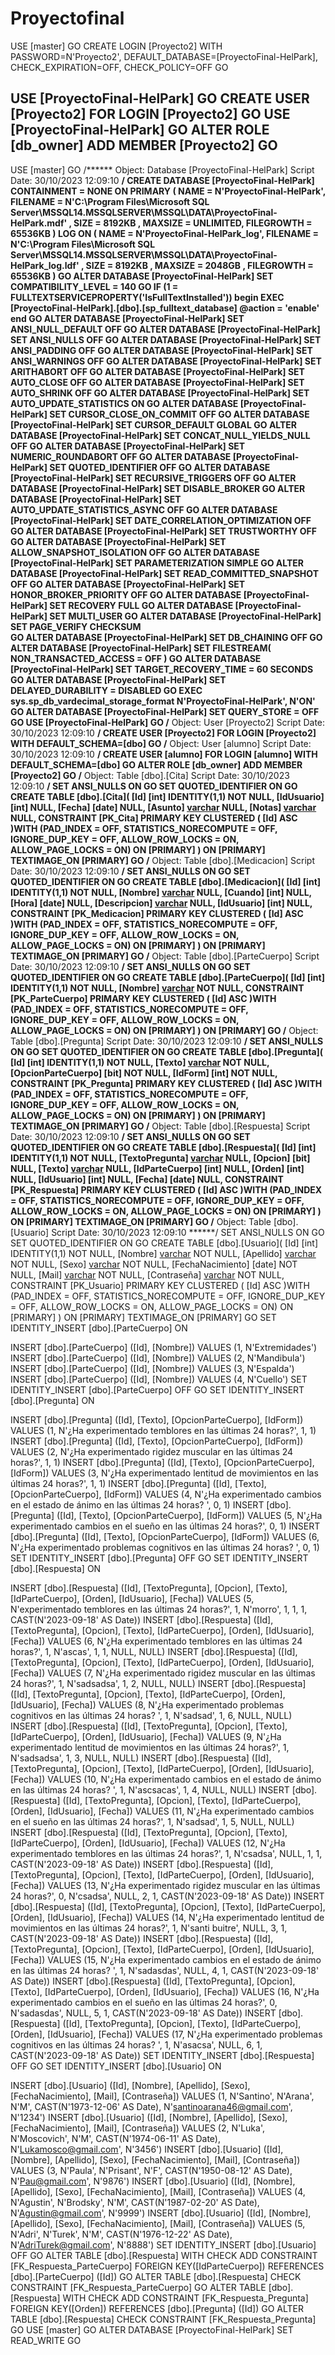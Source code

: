 # Proyectofinal

USE [master]
GO
CREATE LOGIN [Proyecto2] WITH PASSWORD=N'Proyecto2', DEFAULT_DATABASE=[ProyectoFinal-HelPark], CHECK_EXPIRATION=OFF,
CHECK_POLICY=OFF
GO

USE [ProyectoFinal-HelPark]
GO
CREATE USER [Proyecto2] FOR LOGIN [Proyecto2]
GO
USE [ProyectoFinal-HelPark]
GO
ALTER ROLE [db_owner] ADD MEMBER [Proyecto2]
GO
----------------------------------------------------------------
USE [master]
GO
/****** Object:  Database [ProyectoFinal-HelPark]    Script Date: 30/10/2023 12:09:10 ******/
CREATE DATABASE [ProyectoFinal-HelPark]
 CONTAINMENT = NONE
 ON  PRIMARY 
( NAME = N'ProyectoFinal-HelPark', FILENAME = N'C:\Program Files\Microsoft SQL Server\MSSQL14.MSSQLSERVER\MSSQL\DATA\ProyectoFinal-HelPark.mdf' , SIZE = 8192KB , MAXSIZE = UNLIMITED, FILEGROWTH = 65536KB )
 LOG ON 
( NAME = N'ProyectoFinal-HelPark_log', FILENAME = N'C:\Program Files\Microsoft SQL Server\MSSQL14.MSSQLSERVER\MSSQL\DATA\ProyectoFinal-HelPark_log.ldf' , SIZE = 8192KB , MAXSIZE = 2048GB , FILEGROWTH = 65536KB )
GO
ALTER DATABASE [ProyectoFinal-HelPark] SET COMPATIBILITY_LEVEL = 140
GO
IF (1 = FULLTEXTSERVICEPROPERTY('IsFullTextInstalled'))
begin
EXEC [ProyectoFinal-HelPark].[dbo].[sp_fulltext_database] @action = 'enable'
end
GO
ALTER DATABASE [ProyectoFinal-HelPark] SET ANSI_NULL_DEFAULT OFF 
GO
ALTER DATABASE [ProyectoFinal-HelPark] SET ANSI_NULLS OFF 
GO
ALTER DATABASE [ProyectoFinal-HelPark] SET ANSI_PADDING OFF 
GO
ALTER DATABASE [ProyectoFinal-HelPark] SET ANSI_WARNINGS OFF 
GO
ALTER DATABASE [ProyectoFinal-HelPark] SET ARITHABORT OFF 
GO
ALTER DATABASE [ProyectoFinal-HelPark] SET AUTO_CLOSE OFF 
GO
ALTER DATABASE [ProyectoFinal-HelPark] SET AUTO_SHRINK OFF 
GO
ALTER DATABASE [ProyectoFinal-HelPark] SET AUTO_UPDATE_STATISTICS ON 
GO
ALTER DATABASE [ProyectoFinal-HelPark] SET CURSOR_CLOSE_ON_COMMIT OFF 
GO
ALTER DATABASE [ProyectoFinal-HelPark] SET CURSOR_DEFAULT  GLOBAL 
GO
ALTER DATABASE [ProyectoFinal-HelPark] SET CONCAT_NULL_YIELDS_NULL OFF 
GO
ALTER DATABASE [ProyectoFinal-HelPark] SET NUMERIC_ROUNDABORT OFF 
GO
ALTER DATABASE [ProyectoFinal-HelPark] SET QUOTED_IDENTIFIER OFF 
GO
ALTER DATABASE [ProyectoFinal-HelPark] SET RECURSIVE_TRIGGERS OFF 
GO
ALTER DATABASE [ProyectoFinal-HelPark] SET  DISABLE_BROKER 
GO
ALTER DATABASE [ProyectoFinal-HelPark] SET AUTO_UPDATE_STATISTICS_ASYNC OFF 
GO
ALTER DATABASE [ProyectoFinal-HelPark] SET DATE_CORRELATION_OPTIMIZATION OFF 
GO
ALTER DATABASE [ProyectoFinal-HelPark] SET TRUSTWORTHY OFF 
GO
ALTER DATABASE [ProyectoFinal-HelPark] SET ALLOW_SNAPSHOT_ISOLATION OFF 
GO
ALTER DATABASE [ProyectoFinal-HelPark] SET PARAMETERIZATION SIMPLE 
GO
ALTER DATABASE [ProyectoFinal-HelPark] SET READ_COMMITTED_SNAPSHOT OFF 
GO
ALTER DATABASE [ProyectoFinal-HelPark] SET HONOR_BROKER_PRIORITY OFF 
GO
ALTER DATABASE [ProyectoFinal-HelPark] SET RECOVERY FULL 
GO
ALTER DATABASE [ProyectoFinal-HelPark] SET  MULTI_USER 
GO
ALTER DATABASE [ProyectoFinal-HelPark] SET PAGE_VERIFY CHECKSUM  
GO
ALTER DATABASE [ProyectoFinal-HelPark] SET DB_CHAINING OFF 
GO
ALTER DATABASE [ProyectoFinal-HelPark] SET FILESTREAM( NON_TRANSACTED_ACCESS = OFF ) 
GO
ALTER DATABASE [ProyectoFinal-HelPark] SET TARGET_RECOVERY_TIME = 60 SECONDS 
GO
ALTER DATABASE [ProyectoFinal-HelPark] SET DELAYED_DURABILITY = DISABLED 
GO
EXEC sys.sp_db_vardecimal_storage_format N'ProyectoFinal-HelPark', N'ON'
GO
ALTER DATABASE [ProyectoFinal-HelPark] SET QUERY_STORE = OFF
GO
USE [ProyectoFinal-HelPark]
GO
/****** Object:  User [Proyecto2]    Script Date: 30/10/2023 12:09:10 ******/
CREATE USER [Proyecto2] FOR LOGIN [Proyecto2] WITH DEFAULT_SCHEMA=[dbo]
GO
/****** Object:  User [alumno]    Script Date: 30/10/2023 12:09:10 ******/
CREATE USER [alumno] FOR LOGIN [alumno] WITH DEFAULT_SCHEMA=[dbo]
GO
ALTER ROLE [db_owner] ADD MEMBER [Proyecto2]
GO
/****** Object:  Table [dbo].[Cita]    Script Date: 30/10/2023 12:09:10 ******/
SET ANSI_NULLS ON
GO
SET QUOTED_IDENTIFIER ON
GO
CREATE TABLE [dbo].[Cita](
	[Id] [int] IDENTITY(1,1) NOT NULL,
	[IdUsuario] [int] NULL,
	[Fecha] [date] NULL,
	[Asunto] [varchar](max) NULL,
	[Notas] [varchar](max) NULL,
 CONSTRAINT [PK_Cita] PRIMARY KEY CLUSTERED 
(
	[Id] ASC
)WITH (PAD_INDEX = OFF, STATISTICS_NORECOMPUTE = OFF, IGNORE_DUP_KEY = OFF, ALLOW_ROW_LOCKS = ON, ALLOW_PAGE_LOCKS = ON) ON [PRIMARY]
) ON [PRIMARY] TEXTIMAGE_ON [PRIMARY]
GO
/****** Object:  Table [dbo].[Medicacion]    Script Date: 30/10/2023 12:09:10 ******/
SET ANSI_NULLS ON
GO
SET QUOTED_IDENTIFIER ON
GO
CREATE TABLE [dbo].[Medicacion](
	[Id] [int] IDENTITY(1,1) NOT NULL,
	[Nombre] [varchar](max) NULL,
	[Cuando] [int] NULL,
	[Hora] [date] NULL,
	[Descripcion] [varchar](max) NULL,
	[IdUsuario] [int] NULL,
 CONSTRAINT [PK_Medicacion] PRIMARY KEY CLUSTERED 
(
	[Id] ASC
)WITH (PAD_INDEX = OFF, STATISTICS_NORECOMPUTE = OFF, IGNORE_DUP_KEY = OFF, ALLOW_ROW_LOCKS = ON, ALLOW_PAGE_LOCKS = ON) ON [PRIMARY]
) ON [PRIMARY] TEXTIMAGE_ON [PRIMARY]
GO
/****** Object:  Table [dbo].[ParteCuerpo]    Script Date: 30/10/2023 12:09:10 ******/
SET ANSI_NULLS ON
GO
SET QUOTED_IDENTIFIER ON
GO
CREATE TABLE [dbo].[ParteCuerpo](
	[Id] [int] IDENTITY(1,1) NOT NULL,
	[Nombre] [varchar](50) NOT NULL,
 CONSTRAINT [PK_ParteCuerpo] PRIMARY KEY CLUSTERED 
(
	[Id] ASC
)WITH (PAD_INDEX = OFF, STATISTICS_NORECOMPUTE = OFF, IGNORE_DUP_KEY = OFF, ALLOW_ROW_LOCKS = ON, ALLOW_PAGE_LOCKS = ON) ON [PRIMARY]
) ON [PRIMARY]
GO
/****** Object:  Table [dbo].[Pregunta]    Script Date: 30/10/2023 12:09:10 ******/
SET ANSI_NULLS ON
GO
SET QUOTED_IDENTIFIER ON
GO
CREATE TABLE [dbo].[Pregunta](
	[Id] [int] IDENTITY(1,1) NOT NULL,
	[Texto] [varchar](max) NOT NULL,
	[OpcionParteCuerpo] [bit] NOT NULL,
	[IdForm] [int] NOT NULL,
 CONSTRAINT [PK_Pregunta] PRIMARY KEY CLUSTERED 
(
	[Id] ASC
)WITH (PAD_INDEX = OFF, STATISTICS_NORECOMPUTE = OFF, IGNORE_DUP_KEY = OFF, ALLOW_ROW_LOCKS = ON, ALLOW_PAGE_LOCKS = ON) ON [PRIMARY]
) ON [PRIMARY] TEXTIMAGE_ON [PRIMARY]
GO
/****** Object:  Table [dbo].[Respuesta]    Script Date: 30/10/2023 12:09:10 ******/
SET ANSI_NULLS ON
GO
SET QUOTED_IDENTIFIER ON
GO
CREATE TABLE [dbo].[Respuesta](
	[Id] [int] IDENTITY(1,1) NOT NULL,
	[TextoPregunta] [varchar](max) NULL,
	[Opcion] [bit] NULL,
	[Texto] [varchar](max) NULL,
	[IdParteCuerpo] [int] NULL,
	[Orden] [int] NULL,
	[IdUsuario] [int] NULL,
	[Fecha] [date] NULL,
 CONSTRAINT [PK_Respuesta] PRIMARY KEY CLUSTERED 
(
	[Id] ASC
)WITH (PAD_INDEX = OFF, STATISTICS_NORECOMPUTE = OFF, IGNORE_DUP_KEY = OFF, ALLOW_ROW_LOCKS = ON, ALLOW_PAGE_LOCKS = ON) ON [PRIMARY]
) ON [PRIMARY] TEXTIMAGE_ON [PRIMARY]
GO
/****** Object:  Table [dbo].[Usuario]    Script Date: 30/10/2023 12:09:10 ******/
SET ANSI_NULLS ON
GO
SET QUOTED_IDENTIFIER ON
GO
CREATE TABLE [dbo].[Usuario](
	[Id] [int] IDENTITY(1,1) NOT NULL,
	[Nombre] [varchar](50) NOT NULL,
	[Apellido] [varchar](50) NOT NULL,
	[Sexo] [varchar](50) NOT NULL,
	[FechaNacimiento] [date] NOT NULL,
	[Mail] [varchar](max) NOT NULL,
	[Contraseña] [varchar](50) NOT NULL,
 CONSTRAINT [PK_Usuario] PRIMARY KEY CLUSTERED 
(
	[Id] ASC
)WITH (PAD_INDEX = OFF, STATISTICS_NORECOMPUTE = OFF, IGNORE_DUP_KEY = OFF, ALLOW_ROW_LOCKS = ON, ALLOW_PAGE_LOCKS = ON) ON [PRIMARY]
) ON [PRIMARY] TEXTIMAGE_ON [PRIMARY]
GO
SET IDENTITY_INSERT [dbo].[ParteCuerpo] ON 

INSERT [dbo].[ParteCuerpo] ([Id], [Nombre]) VALUES (1, N'Extremidades')
INSERT [dbo].[ParteCuerpo] ([Id], [Nombre]) VALUES (2, N'Mandibula')
INSERT [dbo].[ParteCuerpo] ([Id], [Nombre]) VALUES (3, N'Espalda')
INSERT [dbo].[ParteCuerpo] ([Id], [Nombre]) VALUES (4, N'Cuello')
SET IDENTITY_INSERT [dbo].[ParteCuerpo] OFF
GO
SET IDENTITY_INSERT [dbo].[Pregunta] ON 

INSERT [dbo].[Pregunta] ([Id], [Texto], [OpcionParteCuerpo], [IdForm]) VALUES (1, N'¿Ha experimentado temblores en las últimas 24 horas?', 1, 1)
INSERT [dbo].[Pregunta] ([Id], [Texto], [OpcionParteCuerpo], [IdForm]) VALUES (2, N'¿Ha experimentado rigidez muscular en las últimas 24 horas?', 1, 1)
INSERT [dbo].[Pregunta] ([Id], [Texto], [OpcionParteCuerpo], [IdForm]) VALUES (3, N'¿Ha experimentado lentitud de movimientos en las últimas 24 horas?', 1, 1)
INSERT [dbo].[Pregunta] ([Id], [Texto], [OpcionParteCuerpo], [IdForm]) VALUES (4, N'¿Ha experimentado cambios en el estado de ánimo en las últimas 24 horas?
', 0, 1)
INSERT [dbo].[Pregunta] ([Id], [Texto], [OpcionParteCuerpo], [IdForm]) VALUES (5, N'¿Ha experimentado cambios en el sueño en las últimas 24 horas?', 0, 1)
INSERT [dbo].[Pregunta] ([Id], [Texto], [OpcionParteCuerpo], [IdForm]) VALUES (6, N'¿Ha experimentado problemas cognitivos en las últimas 24 horas? ', 0, 1)
SET IDENTITY_INSERT [dbo].[Pregunta] OFF
GO
SET IDENTITY_INSERT [dbo].[Respuesta] ON 

INSERT [dbo].[Respuesta] ([Id], [TextoPregunta], [Opcion], [Texto], [IdParteCuerpo], [Orden], [IdUsuario], [Fecha]) VALUES (5, N'experimentado temblores en las últimas 24 horas?', 1, N'morro', 1, 1, 1, CAST(N'2023-09-18' AS Date))
INSERT [dbo].[Respuesta] ([Id], [TextoPregunta], [Opcion], [Texto], [IdParteCuerpo], [Orden], [IdUsuario], [Fecha]) VALUES (6, N'¿Ha experimentado temblores en las últimas 24 horas?', 1, N'ascas', 1, 1, NULL, NULL)
INSERT [dbo].[Respuesta] ([Id], [TextoPregunta], [Opcion], [Texto], [IdParteCuerpo], [Orden], [IdUsuario], [Fecha]) VALUES (7, N'¿Ha experimentado rigidez muscular en las últimas 24 horas?', 1, N'sadsadsa', 1, 2, NULL, NULL)
INSERT [dbo].[Respuesta] ([Id], [TextoPregunta], [Opcion], [Texto], [IdParteCuerpo], [Orden], [IdUsuario], [Fecha]) VALUES (8, N'¿Ha experimentado problemas cognitivos en las últimas 24 horas? ', 1, N'sadsad', 1, 6, NULL, NULL)
INSERT [dbo].[Respuesta] ([Id], [TextoPregunta], [Opcion], [Texto], [IdParteCuerpo], [Orden], [IdUsuario], [Fecha]) VALUES (9, N'¿Ha experimentado lentitud de movimientos en las últimas 24 horas?', 1, N'sadsadsa', 1, 3, NULL, NULL)
INSERT [dbo].[Respuesta] ([Id], [TextoPregunta], [Opcion], [Texto], [IdParteCuerpo], [Orden], [IdUsuario], [Fecha]) VALUES (10, N'¿Ha experimentado cambios en el estado de ánimo en las últimas 24 horas?
', 1, N'ascsacas', 1, 4, NULL, NULL)
INSERT [dbo].[Respuesta] ([Id], [TextoPregunta], [Opcion], [Texto], [IdParteCuerpo], [Orden], [IdUsuario], [Fecha]) VALUES (11, N'¿Ha experimentado cambios en el sueño en las últimas 24 horas?', 1, N'sadsad', 1, 5, NULL, NULL)
INSERT [dbo].[Respuesta] ([Id], [TextoPregunta], [Opcion], [Texto], [IdParteCuerpo], [Orden], [IdUsuario], [Fecha]) VALUES (12, N'¿Ha experimentado temblores en las últimas 24 horas?', 1, N'csadsa', NULL, 1, 1, CAST(N'2023-09-18' AS Date))
INSERT [dbo].[Respuesta] ([Id], [TextoPregunta], [Opcion], [Texto], [IdParteCuerpo], [Orden], [IdUsuario], [Fecha]) VALUES (13, N'¿Ha experimentado rigidez muscular en las últimas 24 horas?', 0, N'csadsa', NULL, 2, 1, CAST(N'2023-09-18' AS Date))
INSERT [dbo].[Respuesta] ([Id], [TextoPregunta], [Opcion], [Texto], [IdParteCuerpo], [Orden], [IdUsuario], [Fecha]) VALUES (14, N'¿Ha experimentado lentitud de movimientos en las últimas 24 horas?', 1, N'santi buitre', NULL, 3, 1, CAST(N'2023-09-18' AS Date))
INSERT [dbo].[Respuesta] ([Id], [TextoPregunta], [Opcion], [Texto], [IdParteCuerpo], [Orden], [IdUsuario], [Fecha]) VALUES (15, N'¿Ha experimentado cambios en el estado de ánimo en las últimas 24 horas?
', 1, N'sadasdas', NULL, 4, 1, CAST(N'2023-09-18' AS Date))
INSERT [dbo].[Respuesta] ([Id], [TextoPregunta], [Opcion], [Texto], [IdParteCuerpo], [Orden], [IdUsuario], [Fecha]) VALUES (16, N'¿Ha experimentado cambios en el sueño en las últimas 24 horas?', 0, N'sadasdas', NULL, 5, 1, CAST(N'2023-09-18' AS Date))
INSERT [dbo].[Respuesta] ([Id], [TextoPregunta], [Opcion], [Texto], [IdParteCuerpo], [Orden], [IdUsuario], [Fecha]) VALUES (17, N'¿Ha experimentado problemas cognitivos en las últimas 24 horas? ', 1, N'asacsa', NULL, 6, 1, CAST(N'2023-09-18' AS Date))
SET IDENTITY_INSERT [dbo].[Respuesta] OFF
GO
SET IDENTITY_INSERT [dbo].[Usuario] ON 

INSERT [dbo].[Usuario] ([Id], [Nombre], [Apellido], [Sexo], [FechaNacimiento], [Mail], [Contraseña]) VALUES (1, N'Santino', N'Arana', N'M', CAST(N'1973-12-06' AS Date), N'santinoarana46@gmail.com', N'1234')
INSERT [dbo].[Usuario] ([Id], [Nombre], [Apellido], [Sexo], [FechaNacimiento], [Mail], [Contraseña]) VALUES (2, N'Luka', N'Moscovich', N'M', CAST(N'1974-06-11' AS Date), N'Lukamosco@gmail.com', N'3456')
INSERT [dbo].[Usuario] ([Id], [Nombre], [Apellido], [Sexo], [FechaNacimiento], [Mail], [Contraseña]) VALUES (3, N'Paula', N'Prisant', N'F', CAST(N'1950-08-12' AS Date), N'Pau@gmail.com', N'9876')
INSERT [dbo].[Usuario] ([Id], [Nombre], [Apellido], [Sexo], [FechaNacimiento], [Mail], [Contraseña]) VALUES (4, N'Agustin', N'Brodsky', N'M', CAST(N'1987-02-20' AS Date), N'Agustin@gmail.com', N'9999')
INSERT [dbo].[Usuario] ([Id], [Nombre], [Apellido], [Sexo], [FechaNacimiento], [Mail], [Contraseña]) VALUES (5, N'Adri', N'Turek', N'M', CAST(N'1976-12-22' AS Date), N'AdriTurek@gmail.com', N'8888')
SET IDENTITY_INSERT [dbo].[Usuario] OFF
GO
ALTER TABLE [dbo].[Respuesta]  WITH CHECK ADD  CONSTRAINT [FK_Respuesta_ParteCuerpo] FOREIGN KEY([IdParteCuerpo])
REFERENCES [dbo].[ParteCuerpo] ([Id])
GO
ALTER TABLE [dbo].[Respuesta] CHECK CONSTRAINT [FK_Respuesta_ParteCuerpo]
GO
ALTER TABLE [dbo].[Respuesta]  WITH CHECK ADD  CONSTRAINT [FK_Respuesta_Pregunta] FOREIGN KEY([Orden])
REFERENCES [dbo].[Pregunta] ([Id])
GO
ALTER TABLE [dbo].[Respuesta] CHECK CONSTRAINT [FK_Respuesta_Pregunta]
GO
USE [master]
GO
ALTER DATABASE [ProyectoFinal-HelPark] SET  READ_WRITE 
GO
